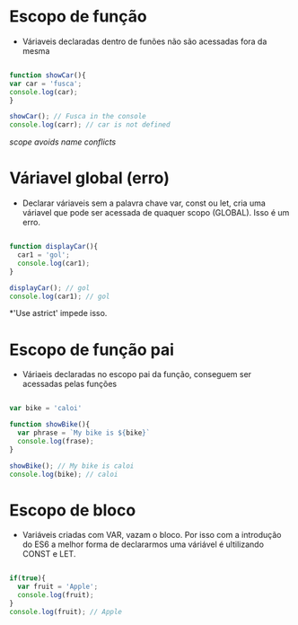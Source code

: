 # Escopo de função

* Váriaveis declaradas dentro de funões não são acessadas fora da mesma

````js 

function showCar(){
var car = 'fusca';
console.log(car);
}

showCar(); // Fusca in the console
console.log(carr); // car is not defined
````

*scope avoids name conflicts*

# Váriavel global (erro)

* Declarar váriaveis sem a palavra chave var, const ou let, cria uma váriavel que pode ser acessada de quaquer scopo (GLOBAL). Isso é um erro.

````js 

function displayCar(){
  car1 = 'gol';
  console.log(car1);
}

displayCar(); // gol
console.log(car1); // gol
````

*'Use astrict' impede isso.


# Escopo de função pai

* Váriaeis declaradas no escopo pai da função, conseguem ser acessadas pelas funções

````js

var bike = 'caloi'

function showBike(){
  var phrase = `My bike is ${bike}`
  console.log(frase);
}

showBike(); // My bike is caloi
console.log(bike); // caloi

````


# Escopo de bloco

* Variáveis criadas com VAR, vazam o bloco. Por isso com a introdução do ES6 a melhor forma de declararmos uma váriável é ultilizando CONST e LET.

````js

if(true){
  var fruit = 'Apple';
  console.log(fruit);
}
console.log(fruit); // Apple
````
